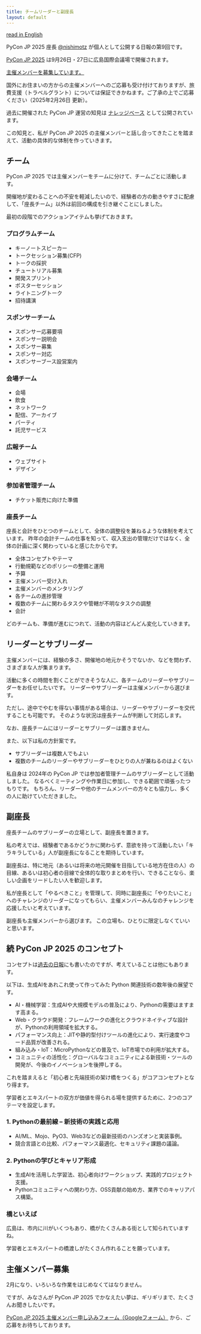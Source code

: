 ```yaml
---
title: チームリーダーと副座長
layout: default
---
```


[read in English](https://pyconjp-2025-chair.nishimotz.com/2025/02/02/teams-en.html)

PyCon JP 2025 座長 [@nishimotz](https://d.nishimotz.com/aboutme) が個人として公開する日報の第9回です。

[PyCon JP 2025](https://2025.pycon.jp/) は9月26日・27日に広島国際会議場で開催されます。

[主催メンバーを募集しています。](https://pyconjp.blogspot.com/2024/12/call-for-organizing-members-ja.html)

国外にお住まいの方からの主催メンバーへのご応募も受け付けておりますが、旅費支援（トラベルグラント）については保証できかねます。ご了承の上でご応募ください（2025年2月26日 更新）。

過去に開催された PyCon JP 運営の知見は [ナレッジベース](https://pyconjp.atlassian.net/wiki/spaces/pyconjp/pages/846528558/Teams) として公開されています。

この知見と、私が PyCon JP 2025 の主催メンバーと話し合ってきたことを踏まえて、活動の具体的な体制を作っていきます。

## チーム

PyCon JP 2025 では主催メンバーをチームに分けて、チームごとに活動します。

開催地が変わることへの不安を軽減したいので、経験者の方の動きやすさに配慮して、「座長チーム」以外は前回の構成を引き継ぐことにしました。

最初の段階でのアクションアイテムも挙げておきます。

### プログラムチーム

- キーノートスピーカー
- トークセッション募集(CFP)
- トークの採択
- チュートリアル募集
- 開発スプリント
- ポスターセッション
- ライトニングトーク
- 招待講演

### スポンサーチーム

- スポンサー応募要項
- スポンサー説明会
- スポンサー募集
- スポンサー対応
- スポンサーブース設営案内

### 会場チーム

- 会場
- 飲食
- ネットワーク
- 配信、アーカイブ
- パーティ
- 託児サービス

### 広報チーム

- ウェブサイト
- デザイン

### 参加者管理チーム

- チケット販売に向けた準備

### 座長チーム

座長と会計をひとつのチームとして、全体の調整役を兼ねるような体制を考えています。
昨年の会計チームの仕事を知って、収入支出の管理だけではなく、全体の計画に深く関わっていると感じたからです。

- 全体コンセプトやテーマ
- 行動規範などのポリシーの整備と運用
- 予算
- 主催メンバー受け入れ
- 主催メンバーのメンタリング
- 各チームの進捗管理
- 複数のチームに関わるタスクや管轄が不明なタスクの調整
- 会計

どのチームも、準備が進むにつれて、活動の内容はどんどん変化していきます。

## リーダーとサブリーダー

主催メンバーには、経験の多さ、開催地の地元かそうでないか、などを問わず、さまざまな人が集まります。

活動に多くの時間を割くことができそうな人に、各チームのリーダーやサブリーダーをお任せしたいです。
リーダーやサブリーダーは主催メンバーから選びます。

ただし、途中でやむを得ない事情がある場合は、リーダーやサブリーダーを交代することも可能です。
そのような状況は座長チームが判断して対応します。

なお、座長チームにはリーダーとサブリーダーは置きません。

また、以下は私の方針案です。

- サブリーダーは複数人でもよい
- 複数のチームのリーダーやサブリーダーをひとりの人が兼ねるのはよくない

私自身は 2024年の PyCon JP では参加者管理チームのサブリーダーとして活動しました。
なるべくミーティングや作業日に参加し、できる範囲で頑張ったつもりです。
もちろん、リーダーや他のチームメンバーの方々とも協力し、多くの人に助けていただきました。

## 副座長

座長チームのサブリーダーの立場として、副座長を置きます。

私の考えでは、経験者であるかどうかに関わらず、意欲を持って活動したい「キラキラしている」人が副座長になることを期待しています。

副座長は、特に地元（あるいは将来の地元開催を目指している地方在住の人）の目線、あるいは初心者の目線で全体的な取りまとめを行い、できることなら、楽しい企画をリードしたい人を歓迎します。

私が座長として「やるべきこと」を管理して、同時に副座長に「やりたいこと」へのチャレンジのリーダーになってもらい、主催メンバーみんなのチャレンジを応援したいと考えています。

副座長も主催メンバーから選びます。
この立場も、ひとりに限定しなくていいと思います。

## 続 PyCon JP 2025 のコンセプト

コンセプトは[過去の日報](https://pyconjp-2025-chair.nishimotz.com/2025/01/21/concepts-for-pycon-jp.html)にも書いたのですが、考えていることは他にもあります。

以下は、生成AIをあれこれ使って作ってみた Python 関連技術の数年後の展望です。

- AI・機械学習：生成AIや大規模モデルの普及により、Pythonの需要はますます高まる。
- Web・クラウド開発：フレームワークの進化とクラウドネイティブな設計が、Pythonの利用領域を拡大する。
- パフォーマンス向上：JITや静的型付けツールの進化により、実行速度やコード品質が改善される。
- 組み込み・IoT：MicroPythonなどの普及で、IoT市場での利用が拡大する。
- コミュニティの活性化：グローバルなコミュニティによる新技術・ツールの開発が、今後のイノベーションを後押しする。

これを踏まえると「初心者と先端技術の架け橋をつくる」がコアコンセプトとなり得ます。

学習者とエキスパートの双方が価値を得られる場を提供するために、2つのコアテーマを設定します。

### 1. Pythonの最前線 – 新技術の実践と応用

- AI/ML、Mojo、PyO3、Web3などの最新技術のハンズオンと実装事例。
- 競合言語との比較、パフォーマンス最適化、セキュリティ課題の議論。

### 2. Pythonの学びとキャリア形成

- 生成AIを活用した学習法、初心者向けワークショップ、実践的プロジェクト支援。
- Pythonコミュニティへの関わり方、OSS貢献の始め方、業界でのキャリアパス構築。

### 橋といえば

広島は、市内に川がいくつもあり、橋がたくさんある街として知られていますね。

学習者とエキスパートの橋渡しがたくさん作れることを願っています。

## 主催メンバー募集

2月になり、いろいろな作業をはじめなくてはなりません。

ですが、みなさんが PyCon JP 2025 でかなえたい夢は、ギリギリまで、たくさんお聞きしたいです。

[PyCon JP 2025 主催メンバー申し込みフォーム（Googleフォーム）](https://forms.gle/7irqYKhZVj7AY7LfA) から、ご応募をお待ちしております。
